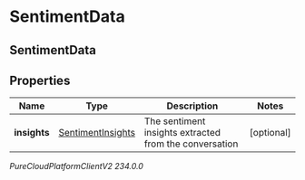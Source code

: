 # SentimentData

## SentimentData

## Properties

|Name | Type | Description | Notes|
|------------ | ------------- | ------------- | -------------|
| **insights** | [SentimentInsights](SentimentInsights) | The sentiment insights extracted from the conversation | [optional] |



_PureCloudPlatformClientV2 234.0.0_

